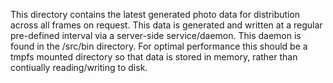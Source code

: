 This directory contains the latest generated photo data for distribution across all frames on request. This data is generated and written at a regular pre-defined interval via a server-side service/daemon. This daemon is found in the /src/bin directory. For optimal performance this should be a tmpfs mounted directory so that data is stored in memory, rather than contiually reading/writing to disk.